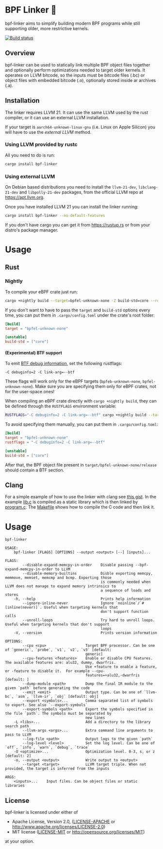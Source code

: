 # BPF Linker 🔗

bpf-linker aims to simplify building modern BPF programs while still supporting
older, more restrictive kernels.

[![Build status][build-badge]][build-url]

[build-badge]: https://img.shields.io/github/actions/workflow/status/aya-rs/bpf-linker/ci.yml
[build-url]: https://github.com/aya-rs/bpf-linker/actions/workflows/ci.yml

## Overview

bpf-linker can be used to statically link multiple BPF object files together
and optionally perform optimizations needed to target older kernels. It
operates on LLVM bitcode, so the inputs must be bitcode files (.bc) or object
files with embedded bitcode (.o), optionally stored inside ar archives (.a).

## Installation

The linker requires LLVM 21. It can use the same LLVM used by the rust compiler,
or it can use an external LLVM installation.

If your target is `aarch64-unknown-linux-gnu` (i.e. Linux on Apple Silicon) you 
will have to use the *external LLVM* method.

### Using LLVM provided by rustc

All you need to do is run:

```sh
cargo install bpf-linker
```

### Using external LLVM

On Debian based distributions you need to install the `llvm-21-dev`, `libclang-21-dev`
and `libpolly-21-dev` packages, from the official LLVM repo at https://apt.llvm.org.

Once you have installed LLVM 21 you can install the linker running:

```sh
cargo install bpf-linker --no-default-features
```

If you don't have cargo you can get it from https://rustup.rs or from your distro's package manager.

# Usage

## Rust

### Nightly

To compile your eBPF crate just run:

```sh
cargo +nightly build --target=bpfel-unknown-none -Z build-std=core --release
```

If you don't want to have to pass the `target` and `build-std` options every
time, you can put them in `.cargo/config.toml` under the crate's root folder:

```toml
[build]
target = "bpfel-unknown-none"

[unstable]
build-std = ["core"]
```

#### (Experimental) BTF support

To emit [BTF debug information](https://www.kernel.org/doc/html/next/bpf/btf.html),
set the following rustflags:

```
-C debuginfo=2 -C link-arg=--btf
```

These flags will work only for the eBPF targets (`bpfeb-unknown-none`,
`bpfel-unknown-none`). Make sure you are specifying them only for eBPF crates,
not for the user-space ones!

When compiling an eBPF crate directly with `cargo +nightly build`, they can be
defined through the `RUSTFLAGS` environment variable:

```sh
RUSTFLAGS="-C debuginfo=2 -C link-arg=--btf" cargo +nightly build --target=bpfel-unknown-none -Z build-std=core --release
```

To avoid specifying them manually, you can put them in `.cargo/config.toml`:

```toml
[build]
target = "bpfel-unknown-none"
rustflags = "-C debuginfo=2 -C link-arg=--btf"

[unstable]
build-std = ["core"]
```

After that, the BPF object file present in `target/bpfel-unknown-none/release`
should contain a BTF section.

## Clang

For a simple example of how to use the linker with clang see [this
gist](https://gist.github.com/alessandrod/ed6f11ba41bcd8a19d8655e57a00350b). In
the example
[lib.c](https://gist.github.com/alessandrod/ed6f11ba41bcd8a19d8655e57a00350b#file-lib-c)
is compiled as a static library which is then linked by
[program.c](https://gist.github.com/alessandrod/ed6f11ba41bcd8a19d8655e57a00350b#file-program-c).
The
[Makefile](https://gist.github.com/alessandrod/ed6f11ba41bcd8a19d8655e57a00350b#file-makefile)
shows how to compile the C code and then link it.

# Usage

```
bpf-linker

USAGE:
    bpf-linker [FLAGS] [OPTIONS] --output <output> [--] [inputs]...

FLAGS:
        --disable-expand-memcpy-in-order    Disable passing --bpf-expand-memcpy-in-order to LLVM
        --disable-memory-builtins           Disble exporting memcpy, memmove, memset, memcmp and bcmp. Exporting those
                                            is commonly needed when LLVM does not manage to expand memory intrinsics to
                                            a sequence of loads and stores
    -h, --help                              Prints help information
        --ignore-inline-never               Ignore `noinline`/`#[inline(never)]`. Useful when targeting kernels that
                                            don't support function calls
        --unroll-loops                      Try hard to unroll loops. Useful when targeting kernels that don't support
                                            loops
    -V, --version                           Prints version information

OPTIONS:
        --cpu <cpu>                  Target BPF processor. Can be one of `generic`, `probe`, `v1`, `v2`, `v3` [default:
                                     generic]
        --cpu-features <features>    Enable or disable CPU features. The available features are: alu32, dummy, dwarfris.
                                     Use +feature to enable a feature, or -feature to disable it.  For example --cpu-
                                     features=+alu32,-dwarfris [default: ]
        --dump-module <path>         Dump the final IR module to the given `path` before generating the code
        --emit <emit>                Output type. Can be one of `llvm-bc`, `asm`, `llvm-ir`, `obj` [default: obj]
        --export <symbols>...        Comma separated list of symbols to export. See also `--export-symbols`
        --export-symbols <path>      Export the symbols specified in the file `path`. The symbols must be separated by
                                     new lines
    -L <libs>...                     Add a directory to the library search path
        --llvm-args <args>...        Extra command line arguments to pass to LLVM
        --log-file <path>            Output logs to the given `path`
        --log-level <level>          Set the log level. Can be one of `off`, `info`, `warn`, `debug`, `trace`
    -O <optimize>...                 Optimization level. 0-3, s, or z [default: 2]
    -o, --output <output>            Write output to <output>
        --target <target>            LLVM target triple. When not provided, the target is inferred from the inputs

ARGS:
    <inputs>...    Input files. Can be object files or static libraries
```

## License

bpf-linker is licensed under either of

- Apache License, Version 2.0, ([LICENSE-APACHE](LICENSE-APACHE) or http://www.apache.org/licenses/LICENSE-2.0)
- MIT license ([LICENSE-MIT](LICENSE-MIT) or http://opensource.org/licenses/MIT)

at your option.
